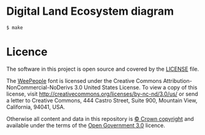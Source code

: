 # Digital Land Ecosystem diagram

    $ make

# Licence

The software in this project is open source and covered by the [LICENSE](LICENSE) file.

The [WeePeople](https://github.com/propublica/weepeople) font is licensed under the Creative Commons Attribution-NonCommercial-NoDerivs 3.0 United States License. To view a copy of this license, visit http://creativecommons.org/licenses/by-nc-nd/3.0/us/ or send a letter to Creative Commons, 444 Castro Street, Suite 900, Mountain View, California, 94041, USA.

Otherwise all content and data in this repository is
[© Crown copyright](http://www.nationalarchives.gov.uk/information-management/re-using-public-sector-information/copyright-and-re-use/crown-copyright/)
and available under the terms of the [Open Government 3.0](https://www.nationalarchives.gov.uk/doc/open-government-licence/version/3/) licence.
